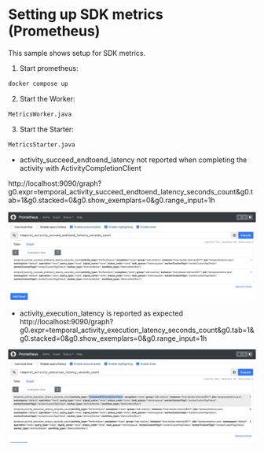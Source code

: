 # Setting up SDK metrics (Prometheus)

This sample shows setup for SDK metrics.

1. Start prometheus:
```bash
docker compose up
```

2. Start the Worker:
```bash
MetricsWorker.java
```

3. Start the Starter:
```bash
MetricsStarter.java
```


- activity_succeed_endtoend_latency not reported when completing the activity with ActivityCompletionClient

http://localhost:9090/graph?g0.expr=temporal_activity_succeed_endtoend_latency_seconds_count&g0.tab=1&g0.stacked=0&g0.show_exemplars=0&g0.range_input=1h

![](img_1.png)


- activity_execution_latency is reported as expected 
http://localhost:9090/graph?g0.expr=temporal_activity_execution_latency_seconds_count&g0.tab=1&g0.stacked=0&g0.show_exemplars=0&g0.range_input=1h

![](img_2.png)



